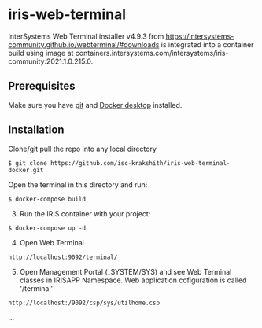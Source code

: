 # iris-web-terminal
InterSystems Web Terminal installer v4.9.3 from https://intersystems-community.github.io/webterminal/#downloads is integrated into a container build using image at containers.intersystems.com/intersystems/iris-community:2021.1.0.215.0.

## Prerequisites
Make sure you have [git](https://git-scm.com/book/en/v2/Getting-Started-Installing-Git) and [Docker desktop](https://www.docker.com/products/docker-desktop) installed.

## Installation 

Clone/git pull the repo into any local directory

```
$ git clone https://github.com/isc-krakshith/iris-web-terminal-docker.git
```

Open the terminal in this directory and run:

```
$ docker-compose build
```

3. Run the IRIS container with your project:

```
$ docker-compose up -d
```

4. Open Web Terminal
```
http://localhost:9092/terminal/
```

5. Open Management Portal (_SYSTEM/SYS) and see Web Terminal classes in IRISAPP Namespace. Web application cofiguration is called '/terminal'
```
http://localhost:/9092/csp/sys/utilhome.csp
```
...
